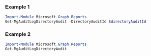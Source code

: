 ### Example 1
``` powershell
Import-Module Microsoft.Graph.Reports
Get-MgAuditLogDirectoryAudit -DirectoryAuditId $directoryAuditId
```
### Example 2
``` powershell
Import-Module Microsoft.Graph.Reports
Get-MgAuditLogDirectoryAudit
```
